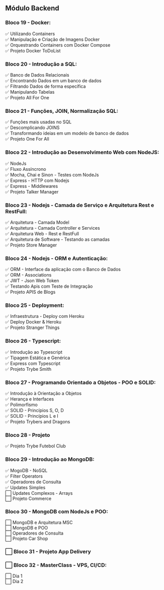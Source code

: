 ## Módulo Backend

### Bloco 19 - Docker:
 ✅ Utilizando Containers <br>
 ✅ Manipulação e Criação de Imagens Docker <br>
 ✅ Orquestrando Containers com Docker Compose <br>
 ✅ Projeto Docker ToDoList <br>

### Bloco 20 - Introdução a SQL:
 ✅ Banco de Dados Relacionais <br>
 ✅ Encontrando Dados em um banco de dados <br>
 ✅ Filtrando Dados de forma específica <br>
 ✅ Manipulando Tabelas <br>
 ✅ Projeto All For One <br>

### Bloco 21 - Funções, JOIN, Normalização SQL:
 ✅ Funções mais usadas no SQL <br>
 ✅ Descomplicando JOINS <br>
 ✅ Transformando ideias em um modelo de banco de dados <br>
 ✅ Projeto One For All <br>

### Bloco 22 - Introdução ao Desenvolvimento Web com NodeJS:
 ✅ NodeJs <br>
 ✅ Fluxo Assíncrono <br>
 ✅ Mocha, Chai e Sinon - Testes com NodeJs <br>
 ✅ Express - HTTP com Nodejs <br>
 ✅ Express - Middlewares <br>
 ✅ Projeto Talker Manager <br>

### Bloco 23 - Nodejs - Camada de Serviço e Arquitetura Rest e RestFull:
 ✅ Arquitetura - Camada Model <br>
 ✅ Arquitetura - Camada Controller e Services <br>
 ✅ Arquitetura Web - Rest e RestFull <br>
 ✅ Arquitetura de Software - Testando as camadas <br>
 ✅ Projeto Store Manager <br>

### Bloco 24 - Nodejs - ORM e Autenticação:
 ✅ ORM - Interface da aplicação com o Banco de Dados <br>
 ✅ ORM - Associations <br>
 ✅ JWT - Json Web Token <br>
 ✅ Testando Apis com Teste de Integração <br>
 ✅ Projeto APIS de Blogs <br>

### Bloco 25 - Deployment:
 ✅ Infraestrutura - Deploy com Heroku <br>
 ✅ Deploy Docker & Heroku  <br>
 ✅ Projeto Stranger Things <br>

### Bloco 26 - Typescript:
 ✅ Introdução ao Typescript <br>
 ✅ Tipagem Estática e Genérica <br>
 ✅ Express com Typescript <br>
 ✅ Projeto Trybe Smith <br>

### Bloco 27 - Programando Orientado a Objetos - POO e SOLID:
 ✅ Introdução à Orientação a Objetos <br>
 ✅ Herança e Interfaces <br>
 ✅ Polimorfismo <br>
 ✅ SOLID - Princípios S, O, D <br>
 ✅ SOLID - Princípios L e I <br>
 ✅ Projeto Trybers and Dragons <br>

### Bloco 28 - Projeto
 ✅ Projeto Trybe Futebol Club <br>

### Bloco 29 - Introdução ao MongoDB:
 ✅ MogoDB - NoSQL <br>
 ✅ Filter Operators <br>
 ✅ Operadores de Consulta <br>
 ✅ Updates Simples <br>
 ⬜ Updates Complexos - Arrays <br>
 ⬜ Projeto Commerce <br>

### Bloco 30 - MongoDB com NodeJs e POO:
 ⬜ MongoDB e Arquitetura MSC <br>
 ⬜ MongoDB e POO <br>
 ⬜ Operadores de Consulta <br>
 ⬜ Projeto Car Shop <br>

 ### ⬜ Bloco 31 - Projeto App Delivery 

 ### ⬜ Bloco 32 - MasterClass - VPS, CI/CD:
 ⬜ Dia 1 <br>
 ⬜ Dia 2 <br>

